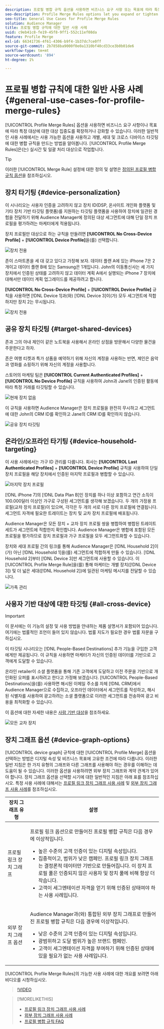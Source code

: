 ```yaml
---
description: 프로필 병합 규칙 옵션을 사용하면 비즈니스 요구 사항 또는 목표에 따라 특정 대상에 대해 대상 집중을 확장하거나 강화할 수 있습니다. 이러한 일반적인 사용 사례에서는 사용 가능한 옵션을 사용하고 개별, 세대 및 크로스 디바이스 타깃팅에 대한 병합 규칙을 만드는 방법을 알아봅니다.
seo-description: Profile Merge Rules options let you expand or tighten audience focus on specific audiences based on business needs or goals. These general use cases explore how to use available options and create merge rules for individual, household, and cross-device targeting.
seo-title: General Use Cases for Profile Merge Rules
solution: Audience Manager
title: 프로필 병합 규칙에 대한 일반 사용 사례
uuid: c9eb41c8-fe19-45f8-9ff1-552c11ef08da
feature: Profile Merge
exl-id: 66341736-4f61-4306-b9f4-1b37dc7ce0ff
source-git-commit: 2b7858ba9000f0e0a1310bf40cd33ce3b0b01de6
workflow-type: tm+mt
source-wordcount: '894'
ht-degree: 1%

---
```


# 프로필 병합 규칙에 대한 일반 사용 사례 {#general-use-cases-for-profile-merge-rules}

[!UICONTROL Profile Merge Rules] 옵션을 사용하면 비즈니스 요구 사항이나 목표에 따라 특정 대상에 대한 대상 집중도를 확장하거나 강화할 수 있습니다. 이러한 일반적인 사용 사례에서는 사용 가능한 옵션을 사용하고 개별, 세대 및 크로스 디바이스 타깃팅에 대한 병합 규칙을 만드는 방법을 알아봅니다. [!UICONTROL Profile Merge Rules]은(는) 실시간 및 일괄 처리 대상으로 작업합니다.

>[!TIP]
>
>이러한 [!UICONTROL Merge Rule] 설정에 대한 정의 및 설명은 [정의된 프로필 병합 규칙 옵션](merge-rule-definitions.md)을 참조하십시오.

## 장치 타기팅 {#device-personalization}

이 시나리오는 사용자 인증을 고려하지 않고 장치 ID(DSP, 온사이트 개인화 플랫폼 및 기타 장치 기반 타깃팅 플랫폼)를 지원하는 타깃팅 플랫폼을 사용하여 장치에 일관된 경험을 전달하기 위해 Audience Manager에 정의된 대상 세그먼트에 대해 단일 장치 프로필을 평가하려는 마케터에게 적용됩니다.

장치 프로필만 대상으로 하는 규칙을 만들려면 **[!UICONTROL No Cross-Device Profile]** + **[!UICONTROL Device Profile]**&#x200B;을(를) 선택합니다.

![장치 전용](assets/device-only.png)

존이 스마트폰을 세 대 갖고 있다고 가정해 보자. 데이터 플랜 A에 있는 iPhone 7은 2개이고 데이터 플랜 B에 있는 Samsung은 1개입니다. John의 이동통신사는 세 가지 장치에서 인증된 상태를 고려하지 않고 데이터 계획 A에서 실행되는 iPhone 7 장치에 대해서만 데이터 계획 업그레이드를 제공하려고 합니다.

**[!UICONTROL No Cross-Device Profile]** + **[!UICONTROL Device Profile]** 규칙을 사용하면 [!DNL Device 1]과(와) [!DNL Device 3]이(가) 모두 세그먼트에 적합하지만 장치 2는 무시됩니다.

![장치 전용](assets/device-management.png)

## 공유 장치 타깃팅 {#target-shared-devices}

존과 그의 아내 제인이 같은 노트북을 사용해서 온라인 상점을 방문해서 다양한 물건을 주문한다고 하자.

존은 여행 티켓과 특가 상품을 예약하기 위해 자신의 계정을 사용하는 반면, 제인은 음악과 영화를 쇼핑하기 위해 자신의 계정을 사용합니다.

스토어의 마케팅 팀은 **[!UICONTROL Current Authenticated Profiles]** + **[!UICONTROL No Device Profile]** 규칙을 사용하여 John과 Jane의 인증된 활동에 따라 특정 거래를 타깃팅할 수 있습니다.

![현재 장치 없음](assets/current-no-device.png)

이 규칙을 사용하면 Audience Manager은 장치 프로필을 완전히 무시하고 세그먼트에 대한 John의 CRM ID를 확인하고 Jane의 CRM ID를 확인하지 않습니다.

![공유 장치 타깃팅](assets/shared-device-targeting.png)

## 온라인/오프라인 타기팅 {#device-household-targeting}

이 사용 사례에서는 가구 ID 관리를 다룹니다. 회사는 **[!UICONTROL Last Authenticated Profiles]** + **[!UICONTROL Device Profile]** 규칙을 사용하여 단일 장치 프로필을 해당 장치에서 인증된 마지막 프로필과 병합할 수 있습니다.

![마지막 장치 프로필](assets/last-device-profile.png)

[!DNL iPhone 7]의 [!DNL Data Plan B]인 장치를 하나 이상 포함하고 연간 소득이 100.000달러 이상인 가구로 구성된 세그먼트를 생각해 보겠습니다. 두 개의 가정용 프로필(교차 장치 프로필)이 있으며, 각각은 두 개의 서로 다른 장치 프로필에 연결됩니다. 세그먼트 자격에 필요한 트레이트는 장치 및 교차 장치 프로필에 배포됩니다.

Audience Manager은 모든 장치 + 교차 장치 프로필 쌍을 병합하여 병합된 트레이트 세트가 세그먼트에 적합한지 확인합니다. Audience Manager은 병합에 포함된 모든 프로필을 평가하므로 장치 프로필과 가구 프로필을 모두 세그먼트화할 수 있습니다.

장치와 세대 프로필 간의 링크를 통해 Audience Manager은 [!DNL Household 2]이(가) 아닌 [!DNL Household 1]을(를) 세그먼트에 적합하게 만들 수 있습니다. [!DNL Household 2]부터 [!DNL Device 3]만 세그먼트에 사용할 수 있습니다. 이 [!UICONTROL Profile Merge Rule]을(를) 통해 마케터는 개별 장치([!DNL Device 3]) 및 더 넓은 세대([!DNL Household 2])에 일관된 마케팅 메시지를 전달할 수 있습니다.

![가족 관리](assets/household-management.png)

## 사용자 기반 대상에 대한 타깃팅 {#all-cross-device}

>[!IMPORTANT]
>
>이 문서에는 이 기능의 설정 및 사용 방법을 안내하는 제품 설명서가 포함되어 있습니다. 여기에는 법률적인 조언이 들어 있지 않습니다. 법률 지도가 필요한 경우 법률 자문을 구하십시오.

이 타깃팅 시나리오는 [!DNL People-Based Destinations] 추가 기능을 구입한 고객에게만 제공됩니다. 이 규칙을 사용하면 마케터가 자신의 인증된 데이터를 기반으로 고객에게 도달할 수 있습니다.

온라인 retailer이 소셜 플랫폼을 통해 기존 고객에게 도달하고 이전 주문을 기반으로 개인화된 오퍼를 표시하려고 한다고 가정해 보겠습니다. [!UICONTROL People-Based Destinations]을(를) 사용하면 해시된 이메일 주소를 자체 [!DNL CRM]에서 Audience Manager으로 수집하고, 오프라인 데이터에서 세그먼트를 작성하고, 해시된 식별자를 사용하여 광고하려는 소셜 플랫폼으로 이러한 세그먼트를 전송하여 광고 비용을 최적화할 수 있습니다.

이 옵션에 대한 자세한 내용은 [사람 기반 대상](../destinations/people-based-destinations-overview.md)을 참조하세요.

![모든 교차 장치](assets/all-cross-device.png)

## 장치 그래프 옵션 {#device-graph-options}

[!UICONTROL device graph] 규칙에 대한 [!UICONTROL Profile Merge] 옵션을 선택하는 방법은 디지털 속성 및 비즈니스 목표에 고유한 조건에 따라 다릅니다. 이러한 일반 지침은 한 가지 유형의 그래프와 다른 그래프를 사용해야 하는 경우를 이해하는 데 도움이 될 수 있습니다. 이러한 옵션을 사용하려면 외부 장치 그래프와 계약 관계가 있어야 합니다. 장치 그래프 옵션을 선택할 시기에 대한 일반적인 지침은 아래 표를 참조하십시오. 특정 사용 사례에 대해서는 [프로필 링크 장치 그래프 사용 사례](profile-link-use-case.md) 및 [외부 장치 그래프 사용 사례](external-graph-use-cases.md)를 참조하십시오.

<table id="table_66D9152D4FF040A186003272D456625D"> 
 <thead> 
  <tr> 
   <th colname="col1" class="entry"> 장치 그래프 유형 </th> 
   <th colname="col2" class="entry"> 설명 </th> 
  </tr>
 </thead>
 <tbody> 
  <tr> 
   <td colname="col1"> <p><span class="wintitle"> 프로필 링크 장치 그래프</span> </p> </td> 
   <td colname="col2"> <p><span class="wintitle"> 프로필 링크</span> 옵션으로 만들어진 <span class="wintitle"> 프로필 병합</span> 규칙은 다음 경우에 이상적입니다. </p> <p> 
     <ul id="ul_FF44FA894BB2448887C8EDA9C8407EF9"> 
      <li id="li_E22505210C664FE6A9AA7C61244B36DA">높은 수준의 고객 인증이 있는 디지털 속성입니다. </li> 
      <li id="li_BE7112EE611E4DEB95B5C0A2852BFA97">집중적이고, 범위가 낮은 캠페인. <span class="wintitle"> 프로필 링크</span> 장치 그래프는 결정론적 데이터만 기반으로 만들어집니다. 이 장치 프로필 풀은 인증되지 않은 사용자 및 장치 풀에 비해 항상 더 작습니다. </li> 
      <li id="li_5FD9E936A72A4EFE80E694FA2E08E385">고객이 세그멘테이션 자격을 얻기 위해 인증된 상태여야 하는 사용 사례입니다. </li> 
     </ul> </p> </td> 
  </tr> 
  <tr> 
   <td colname="col1"> <p>외부 장치 그래프 옵션 </p> </td> 
   <td colname="col2"> <p><span class="wintitle"> Audience Manager</span>과(와) 통합된 외부 장치 그래프로 만들어진 <span class="keyword"> 프로필 병합</span> 규칙은 다음 경우에 이상적입니다. </p> <p> 
     <ul id="ul_D76D773988604A619FA4A3BF37F910F0"> 
      <li id="li_969A0755A9E34CBEB2F7331C137B9A26">낮은 수준의 고객 인증이 있는 디지털 속성입니다. </li> 
      <li id="li_AC78C8B4AD5340FFAC44FE851096C6A6">광범위하고 도달 범위가 높은 브랜드 캠페인. </li> 
      <li id="li_14AEC54CE34440889A3A36324EC6F497">고객이 세그멘테이션 자격을 부여하기 위해 인증된 상태에 있을 필요가 없는 사용 사례입니다. </li> 
     </ul> </p> </td> 
  </tr> 
 </tbody> 
</table>

[!UICONTROL Profile Merge Rules]의 가능한 사용 사례에 대한 개요를 보려면 아래 비디오를 시청하십시오.

>[!VIDEO](https://video.tv.adobe.com/v/31963?captions=kor)

>[!MORELIKETHIS]
>
>* [프로필 링크 장치 그래프 사용 사례](profile-link-use-case.md)
>* [외부 장치 그래프 사용 사례](external-graph-use-cases.md)
>* [프로필 병합 규칙 FAQ](../../faq/faq-profile-merge.md)
